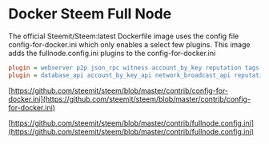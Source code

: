 # Docker Steem Full Node

The official Steemit/Steem:latest Dockerfile image uses the config file config-for-docker.ini which only enables a select few plugins. This image adds the fullnode.config.ini plugins to the config-for-docker.ini

```ini
plugin = webserver p2p json_rpc witness account_by_key reputation tags follow market_history account_history
plugin = database_api account_by_key_api network_broadcast_api reputation tags_api follow_api market_history_api condenser_api account_history_api rc_api condenser_api block_api
```


[https://github.com/steemit/steem/blob/master/contrib/config-for-docker.ini](https://github.com/steemit/steem/blob/master/contrib/config-for-docker.ini)

[https://github.com/steemit/steem/blob/master/contrib/fullnode.config.ini](https://github.com/steemit/steem/blob/master/contrib/fullnode.config.ini)



